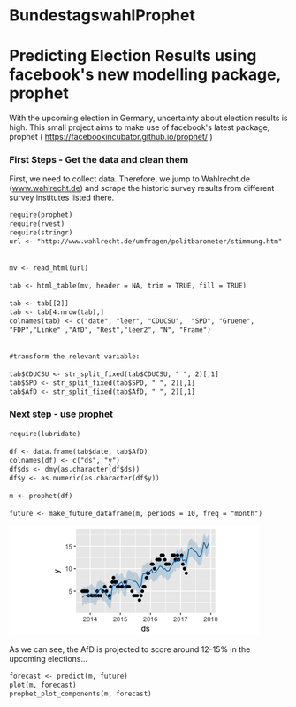 # BundestagswahlProphet
# Predicting Election Results using facebook's new modelling package, prophet


With the upcoming election in Germany, uncertainty about election results is high.
This small project aims to make use of facebook's latest package, prophet ( https://facebookincubator.github.io/prophet/ )


### First Steps - Get the data and clean them

First, we need to collect data. Therefore, we jump to Wahlrecht.de (www.wahlrecht.de) and scrape the historic survey results from 
different survey institutes listed there. 
```
require(prophet)
require(rvest)
require(stringr)
url <- "http://www.wahlrecht.de/umfragen/politbarometer/stimmung.htm"


mv <- read_html(url)

tab <- html_table(mv, header = NA, trim = TRUE, fill = TRUE)

tab <- tab[[2]]
tab <- tab[4:nrow(tab),]
colnames(tab) <- c("date", "leer", "CDUCSU",  "SPD", "Gruene", "FDP","Linke" ,"AfD", "Rest","leer2", "N", "Frame")


#transform the relevant variable:

tab$CDUCSU <- str_split_fixed(tab$CDUCSU, " ", 2)[,1]
tab$SPD <- str_split_fixed(tab$SPD, " ", 2)[,1]
tab$AfD <- str_split_fixed(tab$AfD, " ", 2)[,1] 
``` 
### Next step - use prophet
```
require(lubridate)

df <- data.frame(tab$date, tab$AfD)
colnames(df) <- c("ds", "y")
df$ds <- dmy(as.character(df$ds))
df$y <- as.numeric(as.character(df$y))

m <- prophet(df)

future <- make_future_dataframe(m, periods = 10, freq = "month")
```
![alt tag](https://github.com/heck1/BundestagswahlProphet/blob/master/Rplot.png?raw=true)


As we can see, the AfD is projected to score around 12-15% in the upcoming elections...

```
forecast <- predict(m, future)
plot(m, forecast)
prophet_plot_components(m, forecast)
```

